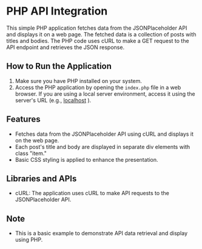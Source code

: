 # PHP API Integration

This simple PHP application fetches data from the JSONPlaceholder API and displays it on a web page. The fetched data is a collection of posts with titles and bodies. The PHP code uses cURL to make a GET request to the API endpoint and retrieves the JSON response.

## How to Run the Application

1. Make sure you have PHP installed on your system.
2. Access the PHP application by opening the `index.php` file in a web browser. If you are using a local server environment, access it using the server's URL (e.g., [localhost](http://localhost/firstphp/) ).

## Features

- Fetches data from the JSONPlaceholder API using cURL and displays it on the web page.
- Each post's title and body are displayed in separate div elements with class "item."
- Basic CSS styling is applied to enhance the presentation.

## Libraries and APIs

- cURL: The application uses cURL to make API requests to the JSONPlaceholder API.

## Note

- This is a basic example to demonstrate API data retrieval and display using PHP.
